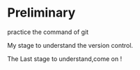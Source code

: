 # Preliminary
practice the command of git

My stage to understand the version control.

The Last stage to understand,come on !